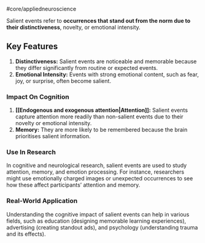 #core/appliedneuroscience 

Salient events refer to **occurrences that stand out from the norm due to their distinctiveness**, novelty, or emotional intensity.

## Key Features

1. **Distinctiveness:** Salient events are noticeable and memorable because they differ significantly from routine or expected events.
2. **Emotional Intensity:** Events with strong emotional content, such as fear, joy, or surprise, often become salient.

### Impact On Cognition

1. **[[Endogenous and exogenous attention|Attention]]:** Salient events capture attention more readily than non-salient events due to their novelty or emotional intensity.
2. **Memory:** They are more likely to be remembered because the brain prioritises salient information.

### Use In Research

In cognitive and neurological research, salient events are used to study attention, memory, and emotion processing. For instance, researchers might use emotionally charged images or unexpected occurrences to see how these affect participants’ attention and memory.

### Real-World Application

Understanding the cognitive impact of salient events can help in various fields, such as education (designing memorable learning experiences), advertising (creating standout ads), and psychology (understanding trauma and its effects).
